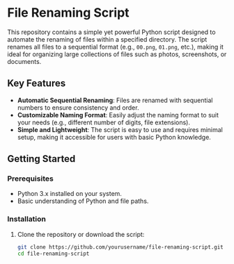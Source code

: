 # File Renaming Script

This repository contains a simple yet powerful Python script designed to automate the renaming of files within a specified directory. The script renames all files to a sequential format (e.g., `00.png`, `01.png`, etc.), making it ideal for organizing large collections of files such as photos, screenshots, or documents.

## Key Features

- **Automatic Sequential Renaming**: Files are renamed with sequential numbers to ensure consistency and order.
- **Customizable Naming Format**: Easily adjust the naming format to suit your needs (e.g., different number of digits, file extensions).
- **Simple and Lightweight**: The script is easy to use and requires minimal setup, making it accessible for users with basic Python knowledge.

## Getting Started

### Prerequisites

- Python 3.x installed on your system.
- Basic understanding of Python and file paths.

### Installation

1. Clone the repository or download the script:

   ```bash
   git clone https://github.com/yourusername/file-renaming-script.git
   cd file-renaming-script
